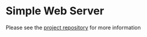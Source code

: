 # Simple Web Server

Please see the [project repository](https://github.com/vert-x/mod-web-server) for more information




